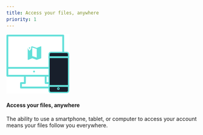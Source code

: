 ```yaml
---
title: Access your files, anywhere
priority: 1
---
```


![Access Anywhere](./icon-access-anywhere.svg)

#### Access your files, anywhere

The ability to use a smartphone, tablet, or computer to access your account means your
files follow you everywhere.
